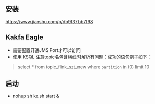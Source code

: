 
## 安装
https://www.jianshu.com/p/db9f37bb7f98

## Kakfa Eagle
- 需要配置开通JMS Port才可以访问
- 使用 KSQL 注意topic名包含横线时解析有问题：成功的语句例子如下：
> select * from topic_flink_szt_new where `partition` in (0) limit 10

## 启动
- nohup sh ke.sh start &
